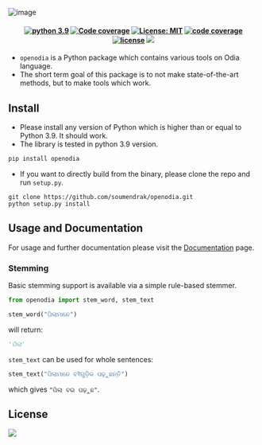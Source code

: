 ![image](docs/cover-pic.png)

<h4 align="center">
  <a href="https://img.shields.io/badge/Python-3.9-blue"><img alt="python 3.9" src="https://img.shields.io/badge/Python-3.9-blue"></a>
  <a href="https://github.com/soumendrak/openodia/actions/workflows/codecov.yml"><img alt="Code coverage" src="https://github.com/soumendrak/openodia/actions/workflows/codecov.yml/badge.svg"></a>
  <a href="https://github.com/soumendrak/openodia/blob/main/LICENSE"><img alt="License: MIT" src="https://img.shields.io/badge/License-MIT-yellow.svg"></a>
  <a href="https://codecov.io/gh/soumendrak/openodia"><img alt="code coverage" src="https://codecov.io/gh/soumendrak/openodia/branch/main/graph/badge.svg?token=1TOQIKGDQ2"/></a>
  <a href="https://app.fossa.com/projects/git%2Bgithub.com%2Fsoumendrak%2Fopenodia?ref=badge_shield" alt="FOSSA Status"><img src="https://app.fossa.com/api/projects/git%2Bgithub.com%2Fsoumendrak%2Fopenodia.svg?type=shield" alt="license"/></a>
  <a href="https://pepy.tech/project/openodia" alt="downloads"><img src="https://static.pepy.tech/personalized-badge/openodia?period=total&units=none&left_color=black&right_color=orange&left_text=Downloads"/></a>
</h4>


- `openodia` is a Python package which contains various tools on Odia language.
- The short term goal of this package is to not make state-of-the-art methods, but to make tools which work.

## Install

- Please install any version of Python which is higher than or equal to Python 3.9. It should work. 
- The library is tested in python 3.9 version.

```bash
pip install openodia
```

- If you want to directly build from the binary, please clone the repo and run `setup.py`.
```shell
git clone https://github.com/soumendrak/openodia.git
python setup.py install
```

## Usage and Documentation

For usage and further documentation please visit the [Documentation](https://openodia.soumendrak.com/) page.

### Stemming

Basic stemming support is available via a simple rule-based stemmer.

```python
from openodia import stem_word, stem_text

stem_word("ପିଲାମାନେ")
```
will return:

```python
'ପିଲା'
```

`stem_text` can be used for whole sentences:

```python
stem_text("ପିଲାମାନେ ବইଗୁଡ଼ିକ ପଢ଼ୁଛନ୍ତି")
```
which gives `"ପିଲା ବଇ ପଢ଼ୁଛ"`.

## License

<a align="center">
<a href="https://app.fossa.com/projects/git%2Bgithub.com%2Fsoumendrak%2Fopenodia?ref=badge_large" alt="FOSSA Status"><img src="https://app.fossa.com/api/projects/git%2Bgithub.com%2Fsoumendrak%2Fopenodia.svg?type=large"/></a>
</a>
